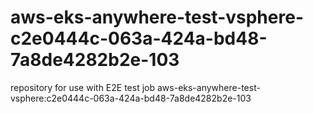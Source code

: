 # aws-eks-anywhere-test-vsphere-c2e0444c-063a-424a-bd48-7a8de4282b2e-103
repository for use with E2E test job aws-eks-anywhere-test-vsphere:c2e0444c-063a-424a-bd48-7a8de4282b2e-103
